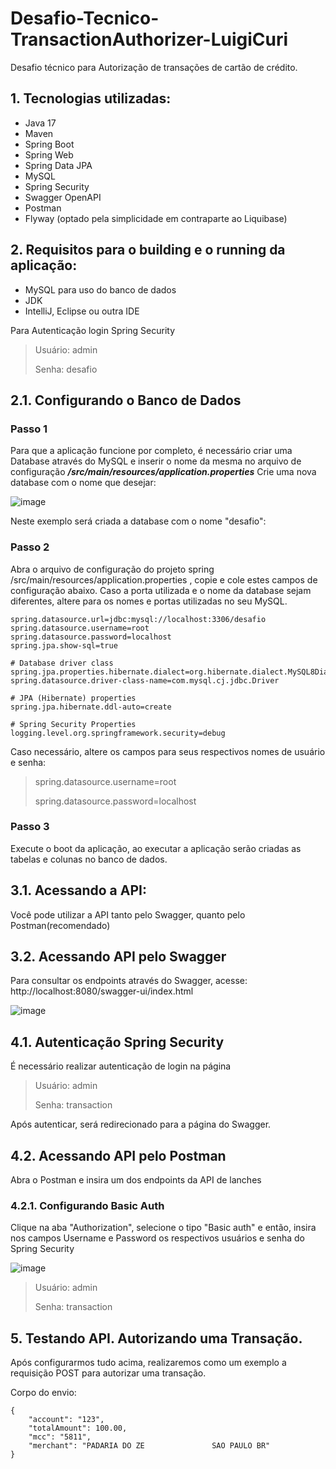 # Desafio-Tecnico-TransactionAuthorizer-LuigiCuri
Desafio técnico para Autorização de transações de cartão de crédito.


## 1. Tecnologias utilizadas:
- Java 17
- Maven
- Spring Boot
- Spring Web
- Spring Data JPA
- MySQL
- Spring Security
- Swagger OpenAPI
- Postman
- Flyway (optado pela simplicidade em contraparte ao Liquibase)

## 2. Requisitos para o building e o running da aplicação:
- MySQL para uso do banco de dados
- JDK
- IntelliJ, Eclipse ou outra IDE

Para Autenticação login Spring Security
> Usuário: admin
> 
> Senha: desafio

## 2.1. Configurando o Banco de Dados

### Passo 1
Para que a aplicação funcione por completo, é necessário criar uma Database através do MySQL e inserir o nome da mesma no arquivo de configuração ***/src/main/resources/application.properties***
Crie uma nova database com o nome que desejar:

![image](https://github.com/user-attachments/assets/f04cf66d-866c-4418-8a2a-1b12ec01e91f)


Neste exemplo será criada a database com o nome "desafio":

### Passo 2
Abra o arquivo de configuração do projeto spring /src/main/resources/application.properties , copie e cole estes campos de configuração abaixo. Caso a porta utilizada e o nome da database sejam diferentes, altere para os nomes e portas utilizadas no seu MySQL.

``` 
spring.datasource.url=jdbc:mysql://localhost:3306/desafio
spring.datasource.username=root
spring.datasource.password=localhost
spring.jpa.show-sql=true

# Database driver class
spring.jpa.properties.hibernate.dialect=org.hibernate.dialect.MySQL8Dialect
spring.datasource.driver-class-name=com.mysql.cj.jdbc.Driver

# JPA (Hibernate) properties
spring.jpa.hibernate.ddl-auto=create

# Spring Security Properties
logging.level.org.springframework.security=debug 
```
Caso necessário, altere os campos para seus respectivos nomes de usuário e senha:
>spring.datasource.username=root
>
>spring.datasource.password=localhost
>
### Passo 3
Execute o boot da aplicação, ao executar a aplicação serão criadas as tabelas e colunas no banco de dados.

## 3.1. Acessando a API:

Você pode utilizar a API tanto pelo Swagger, quanto pelo Postman(recomendado)

## 3.2. Acessando API pelo Swagger
Para consultar os endpoints através do Swagger, acesse: http://localhost:8080/swagger-ui/index.html

![image](https://github.com/user-attachments/assets/ca95fa21-2586-4252-ac68-81dffd7753b5)


## 4.1. Autenticação Spring Security
É necessário realizar autenticação de login na página
> Usuário: admin
> 
> Senha: transaction


Após autenticar, será redirecionado para a página do Swagger.


## 4.2. Acessando API pelo Postman
Abra o Postman e insira um dos endpoints da API de lanches
### 4.2.1. Configurando Basic Auth
Clique na aba "Authorization", selecione o tipo "Basic auth" e então, insira nos campos Username e Password os respectivos usuários e senha do Spring Security

![image](https://github.com/user-attachments/assets/c843078e-1d4c-4536-8deb-aec2473c1c4f)

> Usuário: admin
> 
> Senha: transaction

## 5. Testando API. Autorizando uma Transação.

Após configurarmos tudo acima, realizaremos como um exemplo a requisição POST para autorizar uma transação. 

Corpo do envio:

```
{
	"account": "123",
	"totalAmount": 100.00,
	"mcc": "5811",
	"merchant": "PADARIA DO ZE               SAO PAULO BR"
}
``` 

